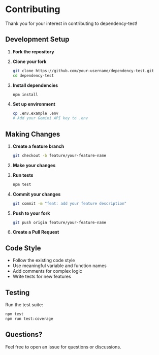 # Contributing

Thank you for your interest in contributing to dependency-test!

## Development Setup

1. **Fork the repository**

2. **Clone your fork**
   ```bash
   git clone https://github.com/your-username/dependency-test.git
   cd dependency-test
   ```

3. **Install dependencies**
   ```bash
   npm install
   ```

4. **Set up environment**
   ```bash
   cp .env.example .env
   # Add your Gemini API key to .env
   ```

## Making Changes

1. **Create a feature branch**
   ```bash
   git checkout -b feature/your-feature-name
   ```

2. **Make your changes**

3. **Run tests**
   ```bash
   npm test
   ```

4. **Commit your changes**
   ```bash
   git commit -m "feat: add your feature description"
   ```

5. **Push to your fork**
   ```bash
   git push origin feature/your-feature-name
   ```

6. **Create a Pull Request**

## Code Style

- Follow the existing code style
- Use meaningful variable and function names
- Add comments for complex logic
- Write tests for new features

## Testing

Run the test suite:

```bash
npm test
npm run test:coverage
```

## Questions?

Feel free to open an issue for questions or discussions.
